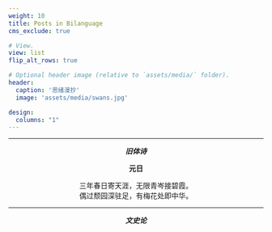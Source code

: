 ```yaml
---
weight: 10
title: Posts in Bilanguage
cms_exclude: true

# View.
view: list
flip_alt_rows: true

# Optional header image (relative to `assets/media/` folder).
header:
  caption: '思绪漫抄'
  image: 'assets/media/swans.jpg'

design:
  columns: "1"
---
```


---
**<center> _旧体诗_ </center>**


**<center> 元日 </center>**

<center> 三年春日寄天涯，无限青岑接碧霞。 </center>

<center> 偶过颓园深驻足，有梅花处即中华。 </center>

---
***<center> 文史论 </center>***
